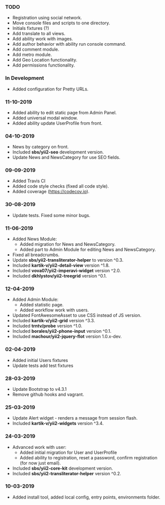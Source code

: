 ### TODO 
* Registration using social network.
* Move console files and scripts to one directory.
* Initials fixtures (?)
* Add translate to all views.
* Add ability work with images.
* Add author behavior with ability run console command.
* Add comment module.
* Add metro module.
* Add Geo Location functionality.
* Add permissions functionality.

### In Development
* Added configuration for Pretty URLs.

### 11-10-2019
* Added ability to edit static page from Admin Panel.
* Added universal modal window.
* Added ability update UserProfile from front.

### 04-10-2019
* News by category on front.
* Included **sbs/yii2-seo** development version.
* Update News and NewsCategory for use SEO fields.

### 09-09-2019
* Added Travis CI 
* Added code style checks (fixed all code style).
* Added coverage (https://codecov.io).

### 30-08-2019
* Update tests. Fixed some minor bugs.

### 11-06-2019
* Added News Module:
    * Added migration for News and NewsCategory.
    * Added part to Admin Module for editing News and NewsCategory.
* Fixed all breadcrumbs.
* Update **sbs/yii2-transliterator-helper** to version ^0.3.
* Included **kartik-v/yii2-detail-view** version ^1.8.
* Included **vova07/yii2-imperavi-widget** version ^2.0.
* Included **dkhlystov/yii2-treegrid** version ^0.1.

### 12-04-2019
* Added Admin Module:
    * Added statistic page. 
    * Added workflow work with users.
* Updated FontAwesomeAsset to use CSS instead of JS version.
* Included **kartik-v/yii2-grid** version ^3.3.
* Included **trntv/probe** version ^1.0.
* Included **borales/yii2-phone-input** version ^0.1.
* Included **machour/yii2-jquery-flot** version 1.0.x-dev.

### 02-04-2019
* Added initial Users fixtures
* Update tests add test fixtures

### 28-03-2019
* Update Bootstrap to v4.3.1
* Remove github hooks and vagrant. 

### 25-03-2019
* Update Alert widget - renders a message from session flash.
* Included **kartik-v/yii2-widgets** version ^3.4.

### 24-03-2019
* Advanced work with user:
    * Added initial migration for User and UserProfile
    * Added ability to registration, reset a password, confirm registration (for now just email).
* Included **sbs/yii2-core-kit** development version.
* Included **sbs/yii2-transliterator-helper** version ^0.2.

### 10-03-2019
* Added install tool, added local config, entry points, environments folder. 
